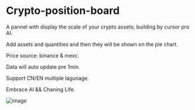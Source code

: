 # Crypto-position-board
A pannel with display the scale of your crypto assets, building by cursor pro AI.

Add assets and quantities and then they will be shown on the pie chart.

Price source:  binance & mexc.

Data will auto update pre 1min.

Support CN/EN multiple lagunage.

Embrace AI && Chaning Life. 


![image](https://github.com/user-attachments/assets/0e9de787-b932-4559-be69-13494b6a4220)
